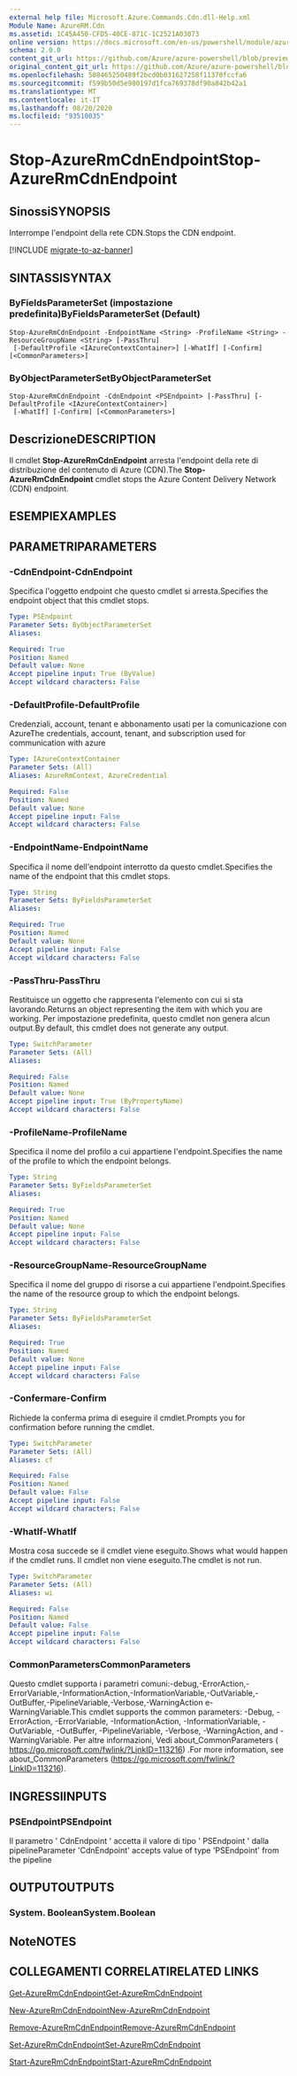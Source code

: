 ```yaml
---
external help file: Microsoft.Azure.Commands.Cdn.dll-Help.xml
Module Name: AzureRM.Cdn
ms.assetid: 1C45A450-CFD5-40CE-871C-1C2521A03073
online version: https://docs.microsoft.com/en-us/powershell/module/azurerm.cdn/stop-azurermcdnendpoint
schema: 2.0.0
content_git_url: https://github.com/Azure/azure-powershell/blob/preview/src/ResourceManager/Cdn/Commands.Cdn/help/Stop-AzureRmCdnEndpoint.md
original_content_git_url: https://github.com/Azure/azure-powershell/blob/preview/src/ResourceManager/Cdn/Commands.Cdn/help/Stop-AzureRmCdnEndpoint.md
ms.openlocfilehash: 508465250489f2bcd0b031627258f11370fccfa6
ms.sourcegitcommit: f599b50d5e980197d1fca769378df90a842b42a1
ms.translationtype: MT
ms.contentlocale: it-IT
ms.lasthandoff: 08/20/2020
ms.locfileid: "93510035"
---
```

# <span data-ttu-id="4c030-101">Stop-AzureRmCdnEndpoint</span><span class="sxs-lookup"><span data-stu-id="4c030-101">Stop-AzureRmCdnEndpoint</span></span>

## <span data-ttu-id="4c030-102">Sinossi</span><span class="sxs-lookup"><span data-stu-id="4c030-102">SYNOPSIS</span></span>
<span data-ttu-id="4c030-103">Interrompe l'endpoint della rete CDN.</span><span class="sxs-lookup"><span data-stu-id="4c030-103">Stops the CDN endpoint.</span></span>

[!INCLUDE [migrate-to-az-banner](../../includes/migrate-to-az-banner.md)]

## <span data-ttu-id="4c030-104">SINTASSI</span><span class="sxs-lookup"><span data-stu-id="4c030-104">SYNTAX</span></span>

### <span data-ttu-id="4c030-105">ByFieldsParameterSet (impostazione predefinita)</span><span class="sxs-lookup"><span data-stu-id="4c030-105">ByFieldsParameterSet (Default)</span></span>
```
Stop-AzureRmCdnEndpoint -EndpointName <String> -ProfileName <String> -ResourceGroupName <String> [-PassThru]
 [-DefaultProfile <IAzureContextContainer>] [-WhatIf] [-Confirm] [<CommonParameters>]
```

### <span data-ttu-id="4c030-106">ByObjectParameterSet</span><span class="sxs-lookup"><span data-stu-id="4c030-106">ByObjectParameterSet</span></span>
```
Stop-AzureRmCdnEndpoint -CdnEndpoint <PSEndpoint> [-PassThru] [-DefaultProfile <IAzureContextContainer>]
 [-WhatIf] [-Confirm] [<CommonParameters>]
```

## <span data-ttu-id="4c030-107">Descrizione</span><span class="sxs-lookup"><span data-stu-id="4c030-107">DESCRIPTION</span></span>
<span data-ttu-id="4c030-108">Il cmdlet **Stop-AzureRmCdnEndpoint** arresta l'endpoint della rete di distribuzione del contenuto di Azure (CDN).</span><span class="sxs-lookup"><span data-stu-id="4c030-108">The **Stop-AzureRmCdnEndpoint** cmdlet stops the Azure Content Delivery Network (CDN) endpoint.</span></span>

## <span data-ttu-id="4c030-109">ESEMPI</span><span class="sxs-lookup"><span data-stu-id="4c030-109">EXAMPLES</span></span>

## <span data-ttu-id="4c030-110">PARAMETRI</span><span class="sxs-lookup"><span data-stu-id="4c030-110">PARAMETERS</span></span>

### <span data-ttu-id="4c030-111">-CdnEndpoint</span><span class="sxs-lookup"><span data-stu-id="4c030-111">-CdnEndpoint</span></span>
<span data-ttu-id="4c030-112">Specifica l'oggetto endpoint che questo cmdlet si arresta.</span><span class="sxs-lookup"><span data-stu-id="4c030-112">Specifies the endpoint object that this cmdlet stops.</span></span>

```yaml
Type: PSEndpoint
Parameter Sets: ByObjectParameterSet
Aliases: 

Required: True
Position: Named
Default value: None
Accept pipeline input: True (ByValue)
Accept wildcard characters: False
```

### <span data-ttu-id="4c030-113">-DefaultProfile</span><span class="sxs-lookup"><span data-stu-id="4c030-113">-DefaultProfile</span></span>
<span data-ttu-id="4c030-114">Credenziali, account, tenant e abbonamento usati per la comunicazione con Azure</span><span class="sxs-lookup"><span data-stu-id="4c030-114">The credentials, account, tenant, and subscription used for communication with azure</span></span>

```yaml
Type: IAzureContextContainer
Parameter Sets: (All)
Aliases: AzureRmContext, AzureCredential

Required: False
Position: Named
Default value: None
Accept pipeline input: False
Accept wildcard characters: False
```

### <span data-ttu-id="4c030-115">-EndpointName</span><span class="sxs-lookup"><span data-stu-id="4c030-115">-EndpointName</span></span>
<span data-ttu-id="4c030-116">Specifica il nome dell'endpoint interrotto da questo cmdlet.</span><span class="sxs-lookup"><span data-stu-id="4c030-116">Specifies the name of the endpoint that this cmdlet stops.</span></span>

```yaml
Type: String
Parameter Sets: ByFieldsParameterSet
Aliases: 

Required: True
Position: Named
Default value: None
Accept pipeline input: False
Accept wildcard characters: False
```

### <span data-ttu-id="4c030-117">-PassThru</span><span class="sxs-lookup"><span data-stu-id="4c030-117">-PassThru</span></span>
<span data-ttu-id="4c030-118">Restituisce un oggetto che rappresenta l'elemento con cui si sta lavorando.</span><span class="sxs-lookup"><span data-stu-id="4c030-118">Returns an object representing the item with which you are working.</span></span>
<span data-ttu-id="4c030-119">Per impostazione predefinita, questo cmdlet non genera alcun output.</span><span class="sxs-lookup"><span data-stu-id="4c030-119">By default, this cmdlet does not generate any output.</span></span>

```yaml
Type: SwitchParameter
Parameter Sets: (All)
Aliases: 

Required: False
Position: Named
Default value: None
Accept pipeline input: True (ByPropertyName)
Accept wildcard characters: False
```

### <span data-ttu-id="4c030-120">-ProfileName</span><span class="sxs-lookup"><span data-stu-id="4c030-120">-ProfileName</span></span>
<span data-ttu-id="4c030-121">Specifica il nome del profilo a cui appartiene l'endpoint.</span><span class="sxs-lookup"><span data-stu-id="4c030-121">Specifies the name of the profile to which the endpoint belongs.</span></span>

```yaml
Type: String
Parameter Sets: ByFieldsParameterSet
Aliases: 

Required: True
Position: Named
Default value: None
Accept pipeline input: False
Accept wildcard characters: False
```

### <span data-ttu-id="4c030-122">-ResourceGroupName</span><span class="sxs-lookup"><span data-stu-id="4c030-122">-ResourceGroupName</span></span>
<span data-ttu-id="4c030-123">Specifica il nome del gruppo di risorse a cui appartiene l'endpoint.</span><span class="sxs-lookup"><span data-stu-id="4c030-123">Specifies the name of the resource group to which the endpoint belongs.</span></span>

```yaml
Type: String
Parameter Sets: ByFieldsParameterSet
Aliases: 

Required: True
Position: Named
Default value: None
Accept pipeline input: False
Accept wildcard characters: False
```

### <span data-ttu-id="4c030-124">-Confermare</span><span class="sxs-lookup"><span data-stu-id="4c030-124">-Confirm</span></span>
<span data-ttu-id="4c030-125">Richiede la conferma prima di eseguire il cmdlet.</span><span class="sxs-lookup"><span data-stu-id="4c030-125">Prompts you for confirmation before running the cmdlet.</span></span>

```yaml
Type: SwitchParameter
Parameter Sets: (All)
Aliases: cf

Required: False
Position: Named
Default value: False
Accept pipeline input: False
Accept wildcard characters: False
```

### <span data-ttu-id="4c030-126">-WhatIf</span><span class="sxs-lookup"><span data-stu-id="4c030-126">-WhatIf</span></span>
<span data-ttu-id="4c030-127">Mostra cosa succede se il cmdlet viene eseguito.</span><span class="sxs-lookup"><span data-stu-id="4c030-127">Shows what would happen if the cmdlet runs.</span></span>
<span data-ttu-id="4c030-128">Il cmdlet non viene eseguito.</span><span class="sxs-lookup"><span data-stu-id="4c030-128">The cmdlet is not run.</span></span>

```yaml
Type: SwitchParameter
Parameter Sets: (All)
Aliases: wi

Required: False
Position: Named
Default value: False
Accept pipeline input: False
Accept wildcard characters: False
```

### <span data-ttu-id="4c030-129">CommonParameters</span><span class="sxs-lookup"><span data-stu-id="4c030-129">CommonParameters</span></span>
<span data-ttu-id="4c030-130">Questo cmdlet supporta i parametri comuni:-debug,-ErrorAction,-ErrorVariable,-InformationAction,-InformationVariable,-OutVariable,-OutBuffer,-PipelineVariable,-Verbose,-WarningAction e-WarningVariable.</span><span class="sxs-lookup"><span data-stu-id="4c030-130">This cmdlet supports the common parameters: -Debug, -ErrorAction, -ErrorVariable, -InformationAction, -InformationVariable, -OutVariable, -OutBuffer, -PipelineVariable, -Verbose, -WarningAction, and -WarningVariable.</span></span> <span data-ttu-id="4c030-131">Per altre informazioni, Vedi about_CommonParameters ( https://go.microsoft.com/fwlink/?LinkID=113216) .</span><span class="sxs-lookup"><span data-stu-id="4c030-131">For more information, see about_CommonParameters (https://go.microsoft.com/fwlink/?LinkID=113216).</span></span>

## <span data-ttu-id="4c030-132">INGRESSI</span><span class="sxs-lookup"><span data-stu-id="4c030-132">INPUTS</span></span>

### <span data-ttu-id="4c030-133">PSEndpoint</span><span class="sxs-lookup"><span data-stu-id="4c030-133">PSEndpoint</span></span>
<span data-ttu-id="4c030-134">Il parametro ' CdnEndpoint ' accetta il valore di tipo ' PSEndpoint ' dalla pipeline</span><span class="sxs-lookup"><span data-stu-id="4c030-134">Parameter 'CdnEndpoint' accepts value of type 'PSEndpoint' from the pipeline</span></span>

## <span data-ttu-id="4c030-135">OUTPUT</span><span class="sxs-lookup"><span data-stu-id="4c030-135">OUTPUTS</span></span>

### <span data-ttu-id="4c030-136">System. Boolean</span><span class="sxs-lookup"><span data-stu-id="4c030-136">System.Boolean</span></span>

## <span data-ttu-id="4c030-137">Note</span><span class="sxs-lookup"><span data-stu-id="4c030-137">NOTES</span></span>

## <span data-ttu-id="4c030-138">COLLEGAMENTI CORRELATI</span><span class="sxs-lookup"><span data-stu-id="4c030-138">RELATED LINKS</span></span>

[<span data-ttu-id="4c030-139">Get-AzureRmCdnEndpoint</span><span class="sxs-lookup"><span data-stu-id="4c030-139">Get-AzureRmCdnEndpoint</span></span>](./Get-AzureRmCdnEndpoint.md)

[<span data-ttu-id="4c030-140">New-AzureRmCdnEndpoint</span><span class="sxs-lookup"><span data-stu-id="4c030-140">New-AzureRmCdnEndpoint</span></span>](./New-AzureRmCdnEndpoint.md)

[<span data-ttu-id="4c030-141">Remove-AzureRmCdnEndpoint</span><span class="sxs-lookup"><span data-stu-id="4c030-141">Remove-AzureRmCdnEndpoint</span></span>](./Remove-AzureRmCdnEndpoint.md)

[<span data-ttu-id="4c030-142">Set-AzureRmCdnEndpoint</span><span class="sxs-lookup"><span data-stu-id="4c030-142">Set-AzureRmCdnEndpoint</span></span>](./Set-AzureRmCdnEndpoint.md)

[<span data-ttu-id="4c030-143">Start-AzureRmCdnEndpoint</span><span class="sxs-lookup"><span data-stu-id="4c030-143">Start-AzureRmCdnEndpoint</span></span>](./Start-AzureRmCdnEndpoint.md)


